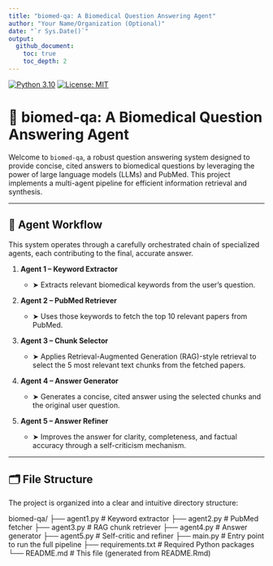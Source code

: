 ```yaml
---
title: "biomed-qa: A Biomedical Question Answering Agent"
author: "Your Name/Organization (Optional)"
date: "`r Sys.Date()`"
output:
  github_document:
    toc: true
    toc_depth: 2
---
```


[![Python 3.10](https://img.shields.io/badge/python-3.10-blue.svg)](https://www.python.org/downloads/release/python-3100/)
[![License: MIT](https://img.shields.io/badge/License-MIT-yellow.svg)](https://opensource.org/licenses/MIT)

# 🔬 biomed-qa: A Biomedical Question Answering Agent

Welcome to `biomed-qa`, a robust question answering system designed to provide concise, cited answers to biomedical questions by leveraging the power of large language models (LLMs) and PubMed. This project implements a multi-agent pipeline for efficient information retrieval and synthesis.

---

## 🧠 Agent Workflow

This system operates through a carefully orchestrated chain of specialized agents, each contributing to the final, accurate answer.

1.  **Agent 1 – Keyword Extractor**
    * ➤ Extracts relevant biomedical keywords from the user’s question.

2.  **Agent 2 – PubMed Retriever**
    * ➤ Uses those keywords to fetch the top 10 relevant papers from PubMed.

3.  **Agent 3 – Chunk Selector**
    * ➤ Applies Retrieval-Augmented Generation (RAG)-style retrieval to select the 5 most relevant text chunks from the fetched papers.

4.  **Agent 4 – Answer Generator**
    * ➤ Generates a concise, cited answer using the selected chunks and the original user question.

5.  **Agent 5 – Answer Refiner**
    * ➤ Improves the answer for clarity, completeness, and factual accuracy through a self-criticism mechanism.

---

## 🗂️ File Structure

The project is organized into a clear and intuitive directory structure:

biomed-qa/
├── agent1.py         # Keyword extractor
├── agent2.py         # PubMed fetcher
├── agent3.py         # RAG chunk retriever
├── agent4.py         # Answer generator
├── agent5.py         # Self-critic and refiner
├── main.py           # Entry point to run the full pipeline
├── requirements.txt  # Required Python packages
└── README.md         # This file (generated from README.Rmd)



